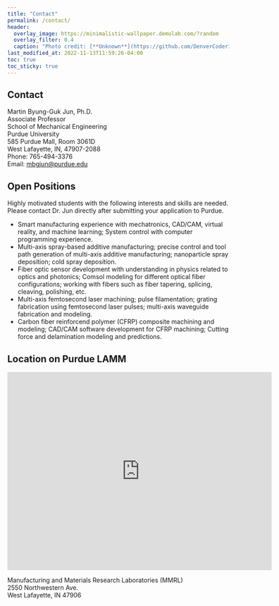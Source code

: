 ```yaml
---
title: "Contact"
permalink: /contact/
header: 
  overlay_image: https://minimalistic-wallpaper.demolab.com/?random
  overlay_filter: 0.4
  caption: "Photo credit: [**Unknown**](https://github.com/DenverCoder1/minimalistic-wallpaper-collection)"
last_modified_at: 2022-11-13T11:59:26-04:00
toc: true
toc_sticky: true
---
```


## Contact  

Martin Byung-Guk Jun, Ph.D.  
Associate Professor  
School of Mechanical Engineering  
Purdue University  
585 Purdue Mall, Room 3061D  
West Lafayette, IN, 47907-2088  
Phone: 765-494-3376  
Email: mbgjun@purdue.edu  

## Open Positions

Highly motivated students with the following interests and skills are needed. Please contact Dr. Jun directly after submitting your application to Purdue.  
* Smart manufacturing experience with mechatronics, CAD/CAM, virtual reality, and machine learning; System control with computer programming experience.  
* Multi-axis spray-based additive manufacturing; precise control and tool path generation of multi-axis additive manufacturing; nanoparticle spray deposition; cold spray deposition.  
* Fiber optic sensor development with understanding in physics related to optics and photonics; Comsol modeling for different optical fiber configurations; working with fibers such as fiber tapering, splicing, cleaving, polishing, etc.  
* Multi-axis femtosecond laser machining; pulse filamentation; grating fabrication using femtosecond laser pulses; multi-axis waveguide fabrication and modeling.  
* Carbon fiber reinforcend polymer (CFRP) composite machining and modeling; CAD/CAM software development for CFRP machining; Cutting force and delamination modeling and predictions.  

## Location on Purdue LAMM

<iframe src="https://www.google.com/maps/embed?pb=!1m18!1m12!1m3!1d12143.302455451134!2d-86.93757119139256!3d40.45699651575115!2m3!1f0!2f0!3f0!3m2!1i1024!2i768!4f13.1!3m3!1m2!1s0x8812fde7c6f77755%3A0xed68c22fc8cbc4d9!2sPurdue%20University!5e0!3m2!1sen!2sus!4v1724705069039!5m2!1sen!2sus" width="600" height="450" style="border:0;" allowfullscreen="" loading="lazy" referrerpolicy="no-referrer-when-downgrade"></iframe>

Manufacturing and Materials Research Laboratories (MMRL)  
2550 Northwestern Ave.  
West Lafayette, IN 47906  